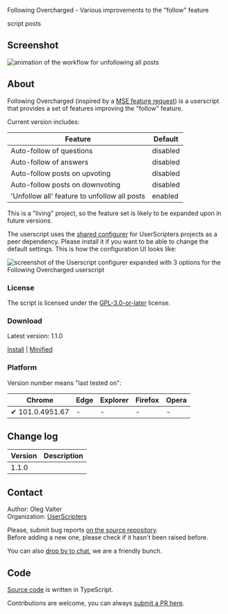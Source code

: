 Following Overcharged - Various improvements to the "follow" feature

script posts


<!-- thumbnail:  -->
<!-- version: 1.1.0 -->
<!-- tag: script -->
<!-- excerpt: Following Overcharged contains various improvements to the "follow" feature -->

## Screenshot

![animation of the workflow for unfollowing all posts](https://i.stack.imgur.com/j3D6c.gif)

## About


Following Overcharged (inspired by a [MSE feature request](https://meta.stackexchange.com/q/378980/786798)) is a userscript that provides a set of features improving the "follow" feature.

Current version includes:

| Feature                                        | Default  |
| ---------------------------------------------- | -------- |
| Auto-follow of questions                       | disabled |
| Auto-follow of answers                         | disabled |
| Auto-follow posts on upvoting                  | disabled |
| Auto-follow posts on downvoting                | disabled |
| 'Unfollow all' feature to unfollow all posts   | enabled  |

This is a "living" project, so the feature set is likely to be expanded upon in future versions.

The userscript uses the [shared configurer](https://stackapps.com/q/9403/78873) for UserScripters projects as a peer dependency.
Please install it if you want to be able to change the default settings.
This is how the configuration UI looks like:

![screenshot of the Userscript configurer expanded with 3 options for the Following Overcharged userscript](https://i.stack.imgur.com/wM6kh.png)


### License

The script is licensed under the [GPL-3.0-or-later](https://spdx.org/licenses/GPL-3.0-or-later) license.

### Download

Latest version: 1.1.0

[Install](https://github.com/userscripters/following-overcharged/raw/master/dist/modern/index.user.js) | [Minified](https://github.com/userscripters/following-overcharged/raw/master/dist/modern/index.min.user.js)

### Platform

Version number means "last tested on":

| Chrome | Edge | Explorer | Firefox | Opera |
| - | - | - | - | - |
| ✔ 101.0.4951.67 | - | - | - | - |

## Change log

| Version    | Description |
| ---------- | ----------- |
| 1.1.0 |             |

## Contact

Author: Oleg Valter
<br>Organization: [UserScripters](https://github.com/userscripters)

Please, submit bug reports [on the source repository](https://github.com/userscripters/following-overcharged/issues).
<br>Before adding a new one, please check if it hasn't been raised before.

You can also [drop by to chat](https://chat.stackoverflow.com/rooms/214345), we are a friendly bunch.

## Code

[Source code](https://github.com/userscripters/following-overcharged/blob/master/src/index.ts) is written in TypeScript.

Contributions are welcome, you can always [submit a PR here](https://github.com/userscripters/following-overcharged/pulls).